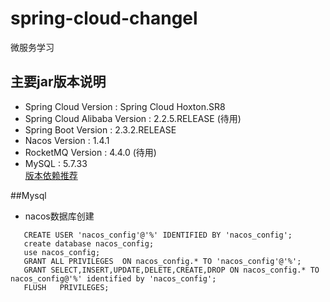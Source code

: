 # spring-cloud-changel
微服务学习
## 主要jar版本说明
- Spring Cloud Version         :  Spring Cloud Hoxton.SR8
- Spring Cloud Alibaba Version :  2.2.5.RELEASE (待用)
- Spring Boot Version          :  2.3.2.RELEASE
- Nacos Version                :  1.4.1
- RocketMQ Version	           :  4.4.0      (待用)   
- MySQL	                       :  5.7.33   
[版本依赖推荐](https://github.com/alibaba/spring-cloud-alibaba/wiki/%E7%89%88%E6%9C%AC%E8%AF%B4%E6%98%8E')  

##Mysql 
- nacos数据库创建
 ```
    CREATE USER 'nacos_config'@'%' IDENTIFIED BY 'nacos_config';
    create database nacos_config;
    use nacos_config;
    GRANT ALL PRIVILEGES  ON nacos_config.* TO 'nacos_config'@'%';
    GRANT SELECT,INSERT,UPDATE,DELETE,CREATE,DROP ON nacos_config.* TO nacos_config@'%' identified by 'nacos_config';
    FLUSH   PRIVILEGES; 
 ```


